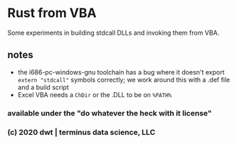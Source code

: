 # Rust from VBA

Some experiments in building stdcall DLLs and invoking them from VBA.

## notes
* the i686-pc-windows-gnu toolchain has a bug where it doesn't export `extern "stdcall"` symbols correctly; we work around this with a .def file and a build script
* Excel VBA needs a `ChDir` or the .DLL to be on `%PATH%`

### available under the "do whatever the heck with it license"
### (c) 2020 dwt | terminus data science, LLC
